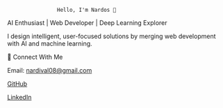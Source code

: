                    Hello, I'm Nardos 👋
AI Enthusiast | Web Developer | Deep Learning Explorer

I design intelligent, user-focused solutions by merging web development with AI and machine learning.





📢 Connect With Me

   Email: nardival08@gmail.com

   [GitHub](https://github.com/Nardos-serkalem)

   [LinkedIn](https://www.linkedin.com/in/nardi21)






  
                           



